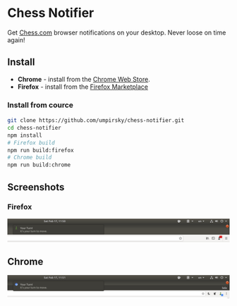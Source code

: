 # Chess Notifier

Get [Chess.com](https://www.chess.com) browser notifications on your desktop. Never loose on time again!

## Install

* **Chrome** - install from the [Chrome Web Store](#).
* **Firefox** - install from the [Firefox Marketplace](https://addons.mozilla.org/en-US/firefox/addon/chess-notifier/)

### Install from cource

```sh
git clone https://github.com/umpirsky/chess-notifier.git
cd chess-notifier
npm install
# Firefox build
npm run build:firefox
# Chrome build
npm run build:chrome
```

## Screenshots

### Firefox
![firefox](doc/img/screenshots/firefox.png)

## Chrome
![firefox](doc/img/screenshots/chrome.png)
